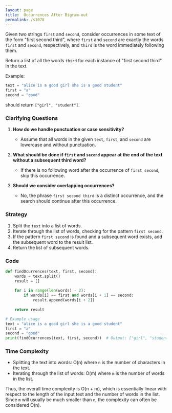 ```yaml
---
layout: page
title:  Occurrences After Bigram-out
permalink: /s1078
---
```


Given two strings `first` and `second`, consider occurrences in some text of the form "first second third", where `first` and `second` are exactly the words `first` and `second`, respectively, and `third` is the word immediately following them.

Return a list of all the words `third` for each instance of "first second third" in the text.

Example:
```python
text = "alice is a good girl she is a good student"
first = "a"
second = "good"
```
should return `["girl", "student"]`.

### Clarifying Questions

1. **How do we handle punctuation or case sensitivity?**
   - Assume that all words in the given `text`, `first`, and `second` are lowercase and without punctuation.

2. **What should be done if `first` and `second` appear at the end of the text without a subsequent third word?**
   - If there is no following word after the occurrence of `first second`, skip this occurrence.

3. **Should we consider overlapping occurrences?**
   - No, the phrase `first second third` is a distinct occurrence, and the search should continue after this occurrence.

### Strategy

1. Split the `text` into a list of words.
2. Iterate through the list of words, checking for the pattern `first second`.
3. If the pattern `first second` is found and a subsequent word exists, add the subsequent word to the result list.
4. Return the list of subsequent words.

### Code

```python
def findOcurrences(text, first, second):
    words = text.split()
    result = []
    
    for i in range(len(words) - 2):
        if words[i] == first and words[i + 1] == second:
            result.append(words[i + 2])
    
    return result

# Example usage
text = "alice is a good girl she is a good student"
first = "a"
second = "good"
print(findOcurrences(text, first, second))  # Output: ["girl", "student"]
```

### Time Complexity

- Splitting the text into words: O(n) where `n` is the number of characters in the text.
- Iterating through the list of words: O(m) where `m` is the number of words in the list.

Thus, the overall time complexity is O(n + m), which is essentially linear with respect to the length of the input text and the number of words in the list. Since `m` will usually be much smaller than `n`, the complexity can often be considered O(n).